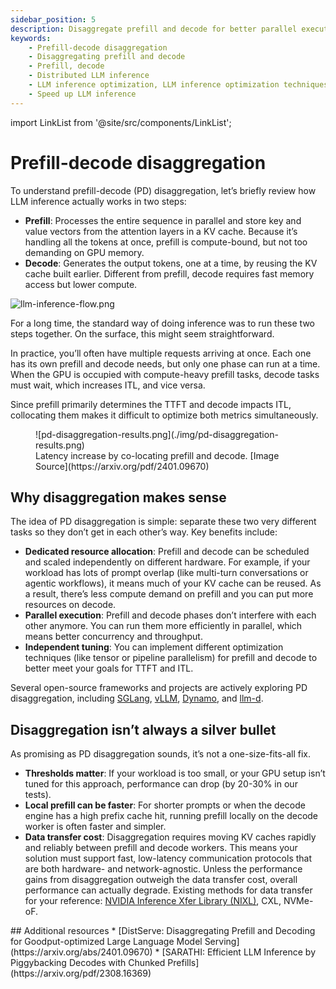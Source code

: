 ```yaml
---
sidebar_position: 5
description: Disaggregate prefill and decode for better parallel execution, resource allocation, and scaling.
keywords:
    - Prefill-decode disaggregation
    - Disaggregating prefill and decode
    - Prefill, decode
    - Distributed LLM inference
    - LLM inference optimization, LLM inference optimization techniques​
    - Speed up LLM inference
---
```


import LinkList from '@site/src/components/LinkList';

# Prefill-decode disaggregation

To understand prefill-decode (PD) disaggregation, let’s briefly review how LLM inference actually works in two steps:

- **Prefill**: Processes the entire sequence in parallel and store key and value vectors from the attention layers in a KV cache. Because it’s handling all the tokens at once, prefill is compute-bound, but not too demanding on GPU memory.
- **Decode**: Generates the output tokens, one at a time, by reusing the KV cache built earlier. Different from prefill, decode requires fast memory access but lower compute.

![llm-inference-flow.png](./img/llm-inference-flow.png)

For a long time, the standard way of doing inference was to run these two steps together. On the surface, this might seem straightforward.

In practice, you’ll often have multiple requests arriving at once. Each one has its own prefill and decode needs, but only one phase can run at a time. When the GPU is occupied with compute-heavy prefill tasks, decode tasks must wait, which increases ITL, and vice versa.

Since prefill primarily determines the TTFT and decode impacts ITL, collocating them makes it difficult to optimize both metrics simultaneously.

<figure>
![pd-disaggregation-results.png](./img/pd-disaggregation-results.png)
<figcaption>Latency increase by co-locating prefill and decode. [Image Source](https://arxiv.org/pdf/2401.09670)</figcaption>
</figure>

## Why disaggregation makes sense

The idea of PD disaggregation is simple: separate these two very different tasks so they don’t get in each other’s way. Key benefits include:

- **Dedicated resource allocation**: Prefill and decode can be scheduled and scaled independently on different hardware. For example, if your workload has lots of prompt overlap (like multi-turn conversations or agentic workflows), it means much of your KV cache can be reused. As a result, there’s less compute demand on prefill and you can put more resources on decode.
- **Parallel execution**: Prefill and decode phases don’t interfere with each other anymore. You can run them more efficiently in parallel, which means better concurrency and throughput.
- **Independent tuning**: You can implement different optimization techniques (like tensor or pipeline parallelism) for prefill and decode to better meet your goals for TTFT and ITL.

Several open-source frameworks and projects are actively exploring PD disaggregation, including [SGLang](https://github.com/sgl-project/sglang/issues/4655), [vLLM](https://docs.vllm.ai/en/latest/features/disagg_prefill.html), [Dynamo](https://docs.nvidia.com/dynamo/latest/architecture/disagg_serving.html), and [llm-d](https://docs.google.com/document/d/1FNN5snmipaTxEA1FGEeSH7Z_kEqskouKD1XYhVyTHr8/edit?pli=1&tab=t.0).

## Disaggregation isn’t always a silver bullet

As promising as PD disaggregation sounds, it’s not a one-size-fits-all fix.

- **Thresholds matter**: If your workload is too small, or your GPU setup isn’t tuned for this approach, performance can drop (by 20-30% in our tests).
- **Local prefill can be faster**: For shorter prompts or when the decode engine has a high prefix cache hit, running prefill locally on the decode worker is often faster and simpler.
- **Data transfer cost**: Disaggregation requires moving KV caches rapidly and reliably between prefill and decode workers. This means your solution must support fast, low-latency communication protocols that are both hardware- and network-agnostic. Unless the performance gains from disaggregation outweigh the data transfer cost, overall performance can actually degrade. Existing methods for data transfer for your reference: [NVIDIA Inference Xfer Library (NIXL)](https://github.com/ai-dynamo/nixl), CXL, NVMe-oF.

<LinkList>
  ## Additional resources
  * [DistServe: Disaggregating Prefill and Decoding for Goodput-optimized Large Language Model Serving](https://arxiv.org/abs/2401.09670)
  * [SARATHI: Efficient LLM Inference by Piggybacking Decodes with Chunked Prefills](https://arxiv.org/pdf/2308.16369)
</LinkList>